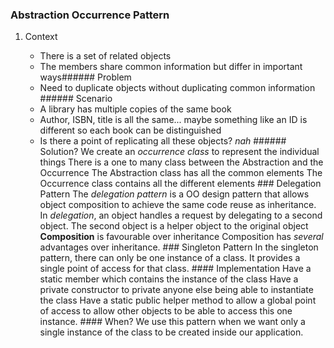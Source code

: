 ### Abstraction Occurrence Pattern

1.  Context

    - There is a set of related objects
    - The members share common information but differ in important ways
      ​###### Problem
    - Need to duplicate objects without duplicating common information
      ​###### Scenario
    - A library has multiple copies of the same book
    - Author, ISBN, title is all the same... maybe something like an ID
      is different so each book can be distinguished
    - Is there a point of replicating all these objects? *nah* \######
      Solution? We create an *occurrence class* to represent the
      individual things There is a one to many class between the
      Abstraction and the Occurrence The Abstraction class has all the
      common elements The Occurrence class contains all the different
      elements \### Delegation Pattern The *delegation pattern* is a OO
      design pattern that allows object composition to achieve the same
      code reuse as inheritance. In *delegation*, an object handles a
      request by delegating to a second object. The second object is a
      helper object to the original object **Composition** is favourable
      over inheritance Composition has *several* advantages over
      inheritance. \### Singleton Pattern In the singleton pattern,
      there can only be one instance of a class. It provides a single
      point of access for that class. \#### Implementation Have a static
      member which contains the instance of the class Have a private
      constructor to private anyone else being able to instantiate the
      class Have a static public helper method to allow a global point
      of access to allow other objects to be able to access this one
      instance. \#### When? We use this pattern when we want only a
      single instance of the class to be created inside our application.
